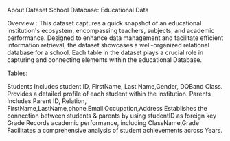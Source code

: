 About Dataset School Database: Educational Data

Overview : This dataset captures a quick snapshot of an educational institution's ecosystem, encompassing teachers, subjects, and academic performance. Designed to enhance data management and facilitate efficient information retrieval, the dataset showcases a well-organized relational database for a school. Each table in the dataset plays a crucial role in capturing and connecting elements within the educational Database.

Tables:

Students Includes student ID, FirstName, Last Name,Gender, DOBand Class. Provides a detailed profile of each student within the institution.
Parents Includes Parent ID, Relation, FirstName,LastName,phone,Email.Occupation,Address Establishes the connection between students & parents by using studentID as foreign key
Grade Records academic performance, including ClassName,Grade Facilitates a comprehensive analysis of student achievements across Years.
